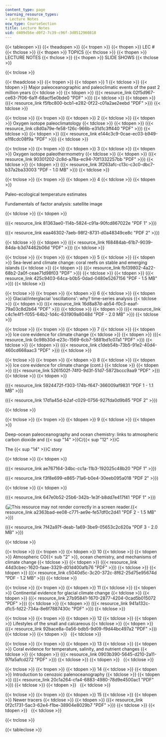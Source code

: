 ```yaml
---
content_type: page
learning_resource_types:
- Lecture Notes
ocw_type: CourseSection
title: Lecture Notes
uid: d409d56e-d0f2-7c39-c96f-3d8512960818
---
```


{{< tableopen >}}
{{< theadopen >}}
{{< tropen >}}
{{< thopen >}}
LEC #
{{< thclose >}}
{{< thopen >}}
TOPICS
{{< thclose >}}
{{< thopen >}}
LECTURE NOTES
{{< thclose >}}
{{< thopen >}}
SLIDE SHOWS
{{< thclose >}}

{{< trclose >}}

{{< theadclose >}}
{{< tropen >}}
{{< tdopen >}}
1
{{< tdclose >}}
{{< tdopen >}}
Major paleoceanographic and paleoclimatic events of the past 2 million years
{{< tdclose >}}
{{< tdopen >}}
({{< resource_link 02f5d967-ce63-7f06-6a1f-68acf5e0bde0 "PDF" >}})
{{< tdclose >}}
{{< tdopen >}}
({{< resource_link f5fbc800-bcb1-e282-0f22-c01a2ae2eebd "PDF" >}})
{{< tdclose >}}

{{< trclose >}}
{{< tropen >}}
{{< tdopen >}}
2
{{< tdclose >}}
{{< tdopen >}}
Oxygen isotope paleoclimatology
{{< tdclose >}}
{{< tdopen >}}
({{< resource_link c8d0a79e-fe58-126c-966b-e31d1c3ff440 "PDF" >}})
{{< tdclose >}}
{{< tdopen >}}
({{< resource_link e144c3c9-0cae-ec03-b949-e1f8cdc08f9a "PDF" >}})
{{< tdclose >}}

{{< trclose >}}
{{< tropen >}}
{{< tdopen >}}
3
{{< tdclose >}}
{{< tdopen >}}
Oxygen isotope paleothermometry
{{< tdclose >}}
{{< tdopen >}}
({{< resource_link 90301202-2c8d-a78a-ec94-70f1332257bb "PDF" >}})
{{< tdclose >}}
{{< tdopen >}}
({{< resource_link 3f263afc-c13c-c3c0-dbc7-b37a2ba33003 "PDF - 1.0 MB" >}})
{{< tdclose >}}

{{< trclose >}}
{{< tropen >}}
{{< tdopen >}}
4
{{< tdclose >}}
{{< tdopen >}}


Paleo-ecological temperature estimates

Fundamentals of factor analysis: satellite image


{{< tdclose >}}
{{< tdopen >}}


({{< resource_link 81363ae0-114b-5824-c91a-90fcd867022e "PDF 1" >}})

({{< resource_link eaa46302-7aeb-98f2-8731-d0a48349ce8c "PDF 2" >}})


{{< tdclose >}}
{{< tdopen >}}
({{< resource_link f68484ab-61b7-9039-84da-b3d74462b06d "PDF" >}})
{{< tdclose >}}

{{< trclose >}}
{{< tropen >}}
{{< tdopen >}}
5
{{< tdclose >}}
{{< tdopen >}}
Sea-level and climate change: coral reefs on stable and emerging islands
{{< tdclose >}}
{{< tdopen >}}
({{< resource_link fb139802-4a22-68b2-2a0f-ceae71d98f03 "PDF" >}})
{{< tdclose >}}
{{< tdopen >}}
({{< resource_link 425c9403-64ca-b0b5-0dad-0480e5267156 "PDF - 1.5 MB" >}})
{{< tdclose >}}

{{< trclose >}}
{{< tropen >}}
{{< tdopen >}}
6
{{< tdclose >}}
{{< tdopen >}}
Glacial/interglacial 'oscillations': why? time-series analysis
{{< tdclose >}}
{{< tdopen >}}
({{< resource_link 16d8a87d-ab54-f0c3-eaaf-79a03c8d2b64 "PDF" >}})
{{< tdclose >}}
{{< tdopen >}}
({{< resource_link c4c1e4f1-f055-64b2-1d4c-631909a8048d "PDF - 2.0 MB" >}})
{{< tdclose >}}

{{< trclose >}}
{{< tropen >}}
{{< tdopen >}}
7
{{< tdclose >}}
{{< tdopen >}}
Ice core evidence for climate change
{{< tdclose >}}
{{< tdopen >}}
({{< resource_link 0c98b30d-e23c-1569-6cb7-5881bd1c07a1 "PDF" >}})
{{< tdclose >}}
{{< tdopen >}}
({{< resource_link c1deb54b-73b5-91e2-40d4-460cd668aac3 "PDF" >}})
{{< tdclose >}}

{{< trclose >}}
{{< tropen >}}
{{< tdopen >}}
8
{{< tdclose >}}
{{< tdopen >}}
Ice core evidence for climate change (cont.)
{{< tdclose >}}
{{< tdopen >}}
({{< resource_link 5261502f-74f0-9d3f-51d7-5872bccc9aa9 "PDF" >}})
{{< tdclose >}}
{{< tdopen >}}


({{< resource_link 5924472f-f303-174b-f647-366009af9831 "PDF 1 - 1.1 MB" >}})

({{< resource_link 17d1a45d-b2af-c029-0756-927fda0d9b85 "PDF 2" >}})


{{< tdclose >}}

{{< trclose >}}
{{< tropen >}}
{{< tdopen >}}
9
{{< tdclose >}}
{{< tdopen >}}


Deep-ocean paleoceanography and ocean chemistry: links to atmospheric carbon dioxide and {{< sup "14" >}}C/{{< sup "12" >}}C

The {{< sup "14" >}}C story


{{< tdclose >}}
{{< tdopen >}}


({{< resource_link ae767164-34bc-cc1a-11b3-192025c48b20 "PDF 1" >}})

({{< resource_link f3f8e699-e865-71a6-b0e4-30eeb095a018 "PDF 2" >}})


{{< tdclose >}}
{{< tdopen >}}


({{< resource_link 647e0b52-25b6-342b-1e3f-b8dd7e417f41 "PDF 1" >}})

(![This resource may not render correctly in a screen reader.](/images/inacessible.gif){{< resource_link a2363bad-ee08-c771-ae9e-fe57df0c2d41 "PDF 2 - 1.5 MB" >}})

({{< resource_link 7f42a97f-deab-1a69-3be9-05653c2c620a "PDF 3 - 2.0 MB" >}})


{{< tdclose >}}

{{< trclose >}}
{{< tropen >}}
{{< tdopen >}}
10
{{< tdclose >}}
{{< tdopen >}}
Atmospheric CO{{< sub "2" >}}, ocean chemistry, and mechanisms of climate change
{{< tdclose >}}
{{< tdopen >}}
({{< resource_link 44d3cbec-1620-faae-3329-d01d400afb76 "PDF" >}})
{{< tdclose >}}
{{< tdopen >}}
({{< resource_link c5040d5c-3c20-372c-8f62-25d75e95674d "PDF - 1.2 MB" >}})
{{< tdclose >}}

{{< trclose >}}
{{< tropen >}}
{{< tdopen >}}
11
{{< tdclose >}}
{{< tdopen >}}
Continental evidence for glacial climate change
{{< tdclose >}}
{{< tdopen >}}
({{< resource_link 27b95841-1670-2877-4204-0cad5b015072 "PDF" >}})
{{< tdclose >}}
{{< tdopen >}}
({{< resource_link 941a132c-d1c5-fd22-734a-8e6f7887430c "PDF" >}})
{{< tdclose >}}

{{< trclose >}}
{{< tropen >}}
{{< tdopen >}}
12
{{< tdclose >}}
{{< tdopen >}}
Lifestyles of the small and calcareous
{{< tdclose >}}
{{< tdopen >}}
({{< resource_link 92bace8a-0a56-bdb5-9d09-f9d44bc497a2 "PDF" >}})
{{< tdclose >}}
{{< tdopen >}}
 
{{< tdclose >}}

{{< trclose >}}
{{< tropen >}}
{{< tdopen >}}
13
{{< tdclose >}}
{{< tdopen >}}
Coral evidence for temperature, salinity, and nutrient changes
{{< tdclose >}}
{{< tdopen >}}
({{< resource_link 0903b390-5645-d210-2a11-97fa5afcd272 "PDF" >}})
{{< tdclose >}}
{{< tdopen >}}
 
{{< tdclose >}}

{{< trclose >}}
{{< tropen >}}
{{< tdopen >}}
14
{{< tdclose >}}
{{< tdopen >}}
Introduction to cenozoic palenoceanography
{{< tdclose >}}
{{< tdopen >}}
({{< resource_link 20c1a264-cfa4-6883-4980-78d9e4500ac1 "PDF" >}})
{{< tdclose >}}
{{< tdopen >}}
 
{{< tdclose >}}

{{< trclose >}}
{{< tropen >}}
{{< tdopen >}}
15
{{< tdclose >}}
{{< tdopen >}}
Newer tracers
{{< tdclose >}}
{{< tdopen >}}
({{< resource_link 0f2c1731-5ac3-62e4-f1be-38904e8029b7 "PDF" >}})
{{< tdclose >}}
{{< tdopen >}}
 
{{< tdclose >}}

{{< trclose >}}

{{< tableclose >}}